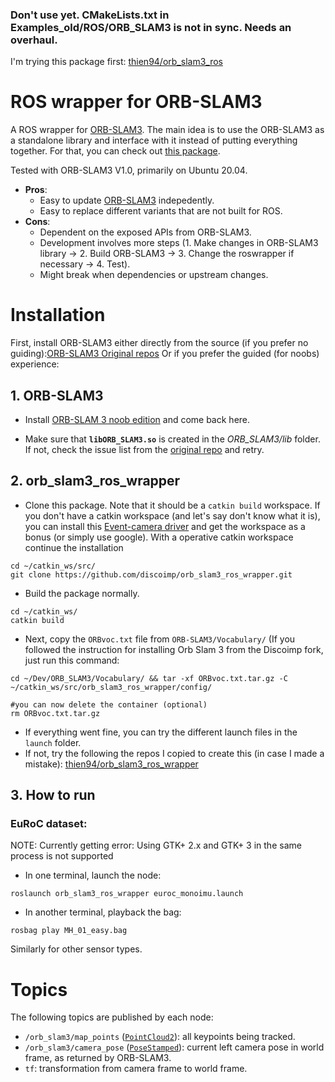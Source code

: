 ### Don't use yet. CMakeLists.txt in Examples_old/ROS/ORB_SLAM3 is not in sync. Needs an overhaul.

I'm trying this package first: [thien94/orb_slam3_ros](https://github.com/thien94/orb_slam3_ros)

# ROS wrapper for ORB-SLAM3

A ROS wrapper for [ORB-SLAM3](https://github.com/UZ-SLAMLab/ORB_SLAM3). The main idea is to use the ORB-SLAM3 as a standalone library and interface with it instead of putting everything together. For that, you can check out [this package](https://github.com/thien94/orb_slam_3_ros).

Tested with ORB-SLAM3 V1.0, primarily on Ubuntu 20.04.

- **Pros**:
  - Easy to update [ORB-SLAM3](https://github.com/UZ-SLAMLab/ORB_SLAM3#orb-slam3) indepedently.
  - Easy to replace different variants that are not built for ROS.
- **Cons**:
  - Dependent on the exposed APIs from ORB-SLAM3.
  - Development involves more steps (1. Make changes in ORB-SLAM3 library -> 2. Build ORB-SLAM3 -> 3. Change the roswrapper if necessary -> 4. Test).
  - Might break when dependencies or upstream changes.


# Installation

First, install ORB-SLAM3 either directly from the source (if you prefer no guiding):[ORB-SLAM3 Original repos](https://github.com/UZ-SLAMLab/ORB_SLAM3)
Or if you prefer the guided (for noobs) experience:
## 1. ORB-SLAM3

- Install [ORB-SLAM 3 noob edition](https://github.com/discoimp/ORB_SLAM3#2-prerequisites) and come back here.

- Make sure that **`libORB_SLAM3.so`** is created in the *ORB_SLAM3/lib* folder. If not, check the issue list from the [original repo](https://github.com/UZ-SLAMLab/ORB_SLAM3/issues) and retry.

## 2. orb_slam3_ros_wrapper

- Clone this package. Note that it should be a `catkin build` workspace.
If you don't have a catkin workspace (and let's say don't know what it is), you can install this [Event-camera driver](https://github.com/discoimp/rpg_dvs_ros#driver-installation) and get the workspace as a bonus (or simply use google).
With a operative catkin workspace continue the installation
```
cd ~/catkin_ws/src/
git clone https://github.com/discoimp/orb_slam3_ros_wrapper.git
```
- Build the package normally.
```
cd ~/catkin_ws/
catkin build
```

- Next, copy the `ORBvoc.txt` file from `ORB-SLAM3/Vocabulary/`
(If you followed the instruction for installing Orb Slam 3 from the Discoimp fork, just run this command:
```
cd ~/Dev/ORB_SLAM3/Vocabulary/ && tar -xf ORBvoc.txt.tar.gz -C ~/catkin_ws/src/orb_slam3_ros_wrapper/config/

#you can now delete the container (optional)
rm ORBvoc.txt.tar.gz
```

- If everything went fine, you can try the different launch files in the `launch` folder.
- If not, try the following the repos I copied to create this (in case I made a mistake): [thien94/orb_slam3_ros_wrapper](https://github.com/thien94/orb_slam3_ros_wrapper)

## 3. How to run

### EuRoC dataset:
NOTE: Currently getting error: Using GTK+ 2.x and GTK+ 3 in the same process is not supported

- In one terminal, launch the node:
```
roslaunch orb_slam3_ros_wrapper euroc_monoimu.launch
```
- In another terminal, playback the bag:
```
rosbag play MH_01_easy.bag
```
Similarly for other sensor types.

# Topics
The following topics are published by each node:
- `/orb_slam3/map_points` ([`PointCloud2`](http://docs.ros.org/en/melodic/api/sensor_msgs/html/msg/PointCloud2.html)): all keypoints being tracked.
- `/orb_slam3/camera_pose` ([`PoseStamped`](http://docs.ros.org/en/melodic/api/geometry_msgs/html/msg/PoseStamped.html)): current left camera pose in world frame, as returned by ORB-SLAM3.
- `tf`: transformation from camera frame to world frame.

